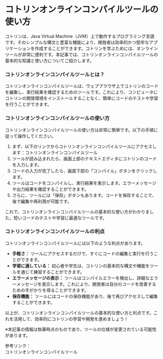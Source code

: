 コトリンオンラインコンパイルツールの使い方
=====================

コトリンは、Java Virtual Machine（JVM）上で動作するプログラミング言語です。そのシンプルな構文と豊富な機能により、開発者は効率的かつ堅牢なアプリケーションを作成することができます。コトリンを学ぶためには、オンラインツールが非常に便利です。本記事では、コトリンオンラインコンパイルツールの基本的な知識と使い方についてご紹介します。

### コトリンオンラインコンパイルツールとは？

コトリンオンラインコンパイルツールは、ウェブブラウザ上でコトリンのコードを編集し、実行結果を確認するためのツールです。これにより、コンピュータにコトリンの開発環境をインストールすることなく、簡単にコードのテストや学習を行うことができます。

### コトリンオンラインコンパイルツールの使い方

コトリンオンラインコンパイルツールの使い方は非常に簡単です。以下の手順に従って操作してください。

1. まず、以下のリンクからコトリンオンラインコンパイルツールにアクセスします：コトリンオンラインコンパイルツール
2. ツールが読み込まれたら、画面上部のテキストエディタにコトリンのコードを入力します。
3. コードの入力が完了したら、画面下部の「コンパイル」ボタンをクリックします。
4. ツールはコードをコンパイルし、実行結果を表示します。エラーメッセージや出力結果を確認することができます。
5. さらに、ツールには「保存」ボタンもあります。コードを保存することで、後で編集や再利用が可能です。

これで、コトリンオンラインコンパイルツールの基本的な使い方がわかりました。短いコードのテストや学習に最適なツールです。

### コトリンオンラインコンパイルツールの利点

コトリンオンラインコンパイルツールには以下のような利点があります。

- **手軽さ：** ツールにアクセスするだけで、すぐにコードの編集と実行を行うことができます。
- **学習に適している：** 初心者や学生は、コトリンの基本的な構文や機能をツールを通じて練習することができます。
- **エラーメッセージの表示：** ツールはコンパイルエラーを検出し、詳細なエラーメッセージを表示します。これにより、開発者は自分のコードを改善するための手がかりを得ることができます。
- **保存機能：** ツールにはコードの保存機能があり、後で再びアクセスして編集することができます。

以上が、コトリンオンラインコンパイルツールの基本的な使い方と利点です。これを活用して、効率的にコトリンの学習や開発を進めましょう！

※本記事の情報は執筆時点のものであり、ツールの仕様が変更されている可能性があります。

参考リンク：  
コトリンオンラインコンパイルツール
